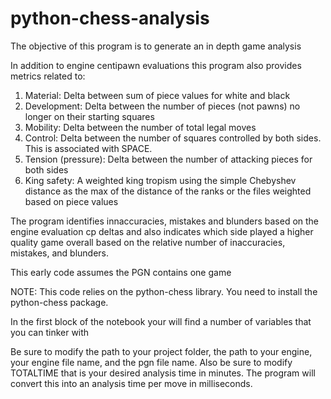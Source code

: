 # python-chess-analysis

The objective of this program is to generate an in depth game analysis

In addition to engine centipawn evaluations this program also provides metrics related to:
1) Material: Delta between sum of piece values for white and black
2) Development: Delta between the number of pieces (not pawns) no longer on their starting squares 
3) Mobility: Delta between the number of total legal moves
4) Control: Delta between the number of squares controlled by both sides.  This is associated with SPACE.
5) Tension (pressure): Delta between the number of attacking pieces for both sides
6) King safety: A weighted king tropism using the simple Chebyshev distance as the max of the 
   distance of the ranks or the files weighted based on piece values

The program identifies innaccuracies, mistakes and blunders based on the engine evaluation cp deltas and also 
indicates which side played a higher quality game overall based on the relative number of inaccuracies, mistakes, 
and blunders.

This early code assumes the PGN contains one game

NOTE: This code relies on the python-chess library. You need to install the python-chess package.

In the first block of the notebook your will find a number of variables that you can tinker with

Be sure to modify the path to your project folder, the path to your engine, your engine file name, and the pgn file name.
Also be sure to modify TOTALTIME that is your desired analysis time in minutes.  The program will convert this into an
analysis time per move in milliseconds.
